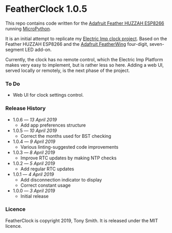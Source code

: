 # FeatherClock 1.0.5 #

This repo contains code written for the [Adafruit Feather HUZZAH ESP8266](https://learn.adafruit.com/adafruit-feather-huzzah-esp8266) running [MicroPython](http://docs.micropython.org/en/latest/index.html).

It is an initial attempt to replicate my [Electric Imp clock project](https://github.com/smittytone/Clock). Based on the Feather HUZZAH ESP8266 and the [Adafruit FeatherWing](https://learn.adafruit.com/adafruit-7-segment-led-featherwings/overview) four-digit, seven-segment LED add-on.

Currently, the clock has no remote control, which the Electric Imp Platform makes very easy to implement, but is rather less so here. Adding a web UI, served locally or remotely, is the next phase of the project.

### To Do ###

- Web UI for clock settings control.

### Release History ###

- 1.0.6 &mdash; *13 April 2019*
    - Add app preferences structure
- 1.0.5 &mdash; *10 April 2019*
    - Correct the months used for BST checking
- 1.0.4 &mdash; *9 April 2019*
    - Various linting-suggested code improvements
- 1.0.3 &mdash; *8 April 2019*
    - Improve RTC updates by making NTP checks
- 1.0.2 &mdash; *5 April 2019*
    - Add regular RTC updates
- 1.0.1 &mdash; *4 April 2019*
    - Add disconnection indicator to display
    - Correct constant usage
- 1.0.0 &mdash; *3 April 2019*
    - Initial release

### Licence ###

FeatherClock is copyright 2019, Tony Smith. It is released under the MIT licence.